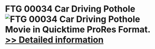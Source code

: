 # FTG 00034 Car Driving Pothole<br />![FTG 00034 Car Driving Pothole](https://mycommerce.akamaized.net/api/pimages/P300617875/BIG/300617875.JPG)<br />Movie in Quicktime ProRes Format.<br />[>> Detailed information](https://secure.shareit.com/shareit/product.html?productid=300617875&affiliateid=200057808)